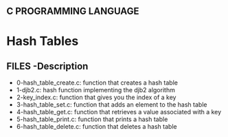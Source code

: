 ## C PROGRAMMING LANGUAGE

# Hash Tables

## FILES -Description

* 0-hash_table_create.c: function that creates a hash table
* 1-djb2.c: hash function implementing the djb2 algorithm
* 2-key_index.c: function that gives you the index of a key
* 3-hash_table_set.c: function that adds an element to the hash table
* 4-hash_table_get.c: function that retrieves a value associated with a key
* 5-hash_table_print.c: function that prints a hash table
* 6-hash_table_delete.c: function that deletes a hash table

